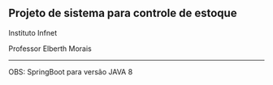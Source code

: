 ## Projeto de sistema para controle de estoque

Instituto Infnet

Professor Elberth Morais

_______________________________________________

OBS: SpringBoot para versão JAVA 8


